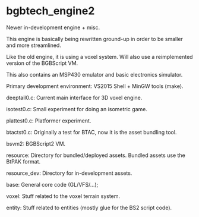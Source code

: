 # bgbtech_engine2
Newer in-development engine + misc.

This engine is basically being rewritten ground-up in order to be smaller and more streamlined.

Like the old engine, it is using a voxel system.
Will also use a reimplemented version of the BGBScript VM.

This also contains an MSP430 emulator and basic electronics simulator.

Primary development environment:
VS2015 Shell + MinGW tools (make).


deeptail0.c:
Current main interface for 3D voxel engine.

isotest0.c:
Small experiment for doing an isometric game.

plattest0.c:
Platformer experiment.

btactst0.c:
Originally a test for BTAC, now it is the asset bundling tool.

bsvm2:
BGBScript2 VM.

resource:
Directory for bundled/deployed assets.
Bundled assets use the BtPAK format.

resource_dev:
Directory for in-development assets.

base:
General core code (GL/VFS/...);

voxel:
Stuff related to the voxel terrain system.

entity:
Stuff related to entities (mostly glue for the BS2 script code).
